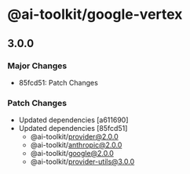 # @ai-toolkit/google-vertex

## 3.0.0

### Major Changes

- 85fcd51: Patch Changes

### Patch Changes

- Updated dependencies [a611690]
- Updated dependencies [85fcd51]
  - @ai-toolkit/provider@2.0.0
  - @ai-toolkit/anthropic@2.0.0
  - @ai-toolkit/google@2.0.0
  - @ai-toolkit/provider-utils@3.0.0
